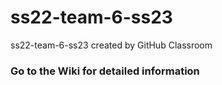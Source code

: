 # ss22-team-6-ss23
ss22-team-6-ss23 created by GitHub Classroom

### Go to the Wiki for detailed information
